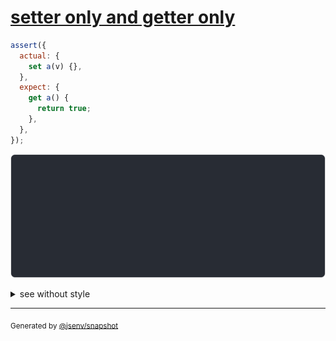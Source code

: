 # [setter only and getter only](../../property_descriptor.test.js#L117)

```js
assert({
  actual: {
    set a(v) {},
  },
  expect: {
    get a() {
      return true;
    },
  },
});
```

![img](throw.svg)

<details>
  <summary>see without style</summary>

```console
AssertionError: actual and expect are different

actual: {
  set a() {
    [source code],
  },
}
expect: {
  get a() {
    [source code],
  },
}
```

</details>


---

<sub>
  Generated by <a href="https://github.com/jsenv/core/tree/main/packages/independent/snapshot">@jsenv/snapshot</a>
</sub>
